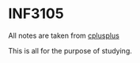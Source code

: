 # INF3105


All notes are taken from [cplusplus](http://www.cplusplus.com/doc/tutorial)

This is all for the purpose of studying.
